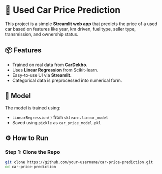 # 🚗 Used Car Price Prediction

This project is a simple **Streamlit web app** that predicts the price of a used car based on features like year, km driven, fuel type, seller type, transmission, and ownership status.

## 📦 Features

- Trained on real data from **CarDekho**.
- Uses **Linear Regression** from Scikit-learn.
- Easy-to-use UI via **Streamlit**.
- Categorical data is preprocessed into numerical form.

## 🧠 Model

The model is trained using:

- `LinearRegression()` from `sklearn.linear_model`
- Saved using `pickle` as `car_price_model.pkl`

## ⚙️ How to Run

### Step 1: Clone the Repo

```bash
git clone https://github.com/your-username/car-price-prediction.git
cd car-price-prediction
